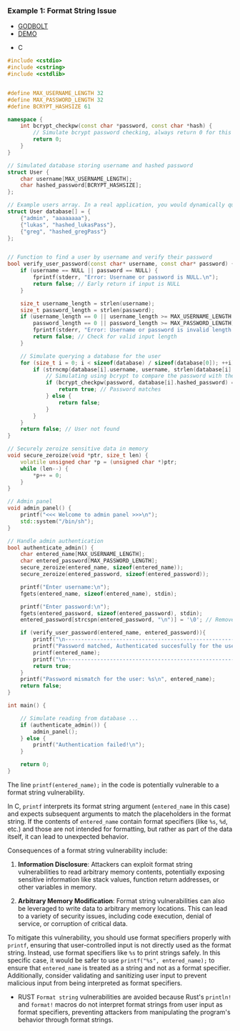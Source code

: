 ### Example 1: Format String Issue
- [GODBOLT](https://godbolt.org/z/beGf1Mn9a)
- [DEMO](https://github.com/luk6xff/luk6xff.github.io/tree/master/content/other/safe_secure_rust_book/examples/memory_safety/format_string)
* C
```cpp
#include <cstdio>
#include <cstring>
#include <cstdlib>


#define MAX_USERNAME_LENGTH 32
#define MAX_PASSWORD_LENGTH 32
#define BCRYPT_HASHSIZE 61

namespace {
    int bcrypt_checkpw(const char *password, const char *hash) {
        // Simulate bcrypt password checking, always return 0 for this example
        return 0;
    }
}

// Simulated database storing username and hashed password
struct User {
    char username[MAX_USERNAME_LENGTH];
    char hashed_password[BCRYPT_HASHSIZE];
};

// Example users array. In a real application, you would dynamically query a secure database.
struct User database[] = {
    {"admin", "aaaaaaaa"},
    {"lukas", "hashed_lukasPass"},
    {"greg", "hashed_gregPass"}
};


// Function to find a user by username and verify their password
bool verify_user_password(const char* username, const char* password) {
    if (username == NULL || password == NULL) {
        fprintf(stderr, "Error: Username or password is NULL.\n");
        return false; // Early return if input is NULL
    }

    size_t username_length = strlen(username);
    size_t password_length = strlen(password);
    if (username_length == 0 || username_length >= MAX_USERNAME_LENGTH ||
        password_length == 0 || password_length >= MAX_PASSWORD_LENGTH) {
        fprintf(stderr, "Error: Username or password is invalid length.\n");
        return false; // Check for valid input length
    }

    // Simulate querying a database for the user
    for (size_t i = 0; i < sizeof(database) / sizeof(database[0]); ++i) {
        if (strncmp(database[i].username, username, strlen(database[i].username)) == 0) {
            // Simulating using bcrypt to compare the password with the stored hash
            if (bcrypt_checkpw(password, database[i].hashed_password) == 0) {
                return true; // Password matches
            } else {
                return false;
            }
        }
    }
    return false; // User not found
}

// Securely zeroize sensitive data in memory
void secure_zeroize(void *ptr, size_t len) {
    volatile unsigned char *p = (unsigned char *)ptr;
    while (len--) {
        *p++ = 0;
    }
}

// Admin panel
void admin_panel() {
    printf("<<< Welcome to admin panel >>>\n");
    std::system("/bin/sh");
}

// Handle admin authentication
bool authenticate_admin() {
    char entered_name[MAX_USERNAME_LENGTH];
    char entered_password[MAX_PASSWORD_LENGTH];
    secure_zeroize(entered_name, sizeof(entered_name));
    secure_zeroize(entered_password, sizeof(entered_password));

    printf("Enter username:\n");
    fgets(entered_name, sizeof(entered_name), stdin);

    printf("Enter password:\n");
    fgets(entered_password, sizeof(entered_password), stdin);
    entered_password[strcspn(entered_password, "\n")] = '\0'; // Remove newline character

    if (verify_user_password(entered_name, entered_password)){
        printf("\n------------------------------------------------------------\n");
        printf("Password matched, Authenticated succesfully for the user:");
        printf(entered_name);
        printf("\n------------------------------------------------------------\n");
        return true;
    }
    printf("Password mismatch for the user: %s\n", entered_name);
    return false;
}

int main() {

    // Simulate reading from database ...
    if (authenticate_admin()) {
        admin_panel();
    } else {
        printf("Authentication failed!\n");
    }

    return 0;
}

```
The line `printf(entered_name);` in the code is potentially vulnerable to a format string vulnerability. 

In C, `printf` interprets its format string argument (`entered_name` in this case) and expects subsequent arguments to match the placeholders in the format string. If the contents of `entered_name` contain format specifiers (like `%s`, `%d`, etc.) and those are not intended for formatting, but rather as part of the data itself, it can lead to unexpected behavior.

Consequences of a format string vulnerability include:

1. **Information Disclosure**: Attackers can exploit format string vulnerabilities to read arbitrary memory contents, potentially exposing sensitive information like stack values, function return addresses, or other variables in memory.

2. **Arbitrary Memory Modification**: Format string vulnerabilities can also be leveraged to write data to arbitrary memory locations. This can lead to a variety of security issues, including code execution, denial of service, or corruption of critical data.

To mitigate this vulnerability, you should use format specifiers properly with `printf`, ensuring that user-controlled input is not directly used as the format string. Instead, use format specifiers like `%s` to print strings safely. In this specific case, it would be safer to use `printf("%s", entered_name);` to ensure that `entered_name` is treated as a string and not as a format specifier. Additionally, consider validating and sanitizing user input to prevent malicious input from being interpreted as format specifiers.


* RUST
`Format string` vulnerabilities are avoided because Rust's `println!` and `format!` macros do not interpret format strings from user input as format specifiers, preventing attackers from manipulating the program's behavior through format strings.
